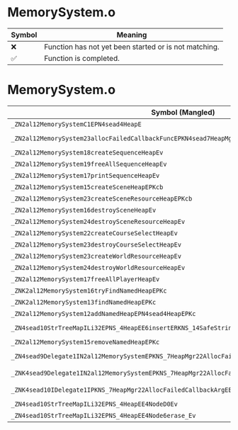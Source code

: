 # MemorySystem.o
| Symbol | Meaning 
| ------------- | ------------- 
| :x: | Function has not yet been started or is not matching. 
| :white_check_mark: | Function is completed. 


# MemorySystem.o
| Symbol (Mangled) | Symbol (Demangled) | Decompiled? |
| ------------- |  ------------- | ------------- |
| `_ZN2al12MemorySystemC1EPN4sead4HeapE` | `al::MemorySystem::MemorySystem(sead::Heap *)` | :white_check_mark: |
| `_ZN2al12MemorySystem23allocFailedCallbackFuncEPKN4sead7HeapMgr22AllocFailedCallbackArgE` | `al::MemorySystem::allocFailedCallbackFunc(sead::HeapMgr::AllocFailedCallbackArg const*)` | :white_check_mark: |
| `_ZN2al12MemorySystem18createSequenceHeapEv` | `al::MemorySystem::createSequenceHeap(void)` | :white_check_mark: |
| `_ZN2al12MemorySystem19freeAllSequenceHeapEv` | `al::MemorySystem::freeAllSequenceHeap(void)` | :white_check_mark: |
| `_ZN2al12MemorySystem17printSequenceHeapEv` | `al::MemorySystem::printSequenceHeap(void)` | :white_check_mark: |
| `_ZN2al12MemorySystem15createSceneHeapEPKcb` | `al::MemorySystem::createSceneHeap(char const*,bool)` | :white_check_mark: |
| `_ZN2al12MemorySystem23createSceneResourceHeapEPKcb` | `al::MemorySystem::createSceneResourceHeap(char const*,bool)` | :white_check_mark: |
| `_ZN2al12MemorySystem16destroySceneHeapEv` | `al::MemorySystem::destroySceneHeap(void)` | :white_check_mark: |
| `_ZN2al12MemorySystem24destroySceneResourceHeapEv` | `al::MemorySystem::destroySceneResourceHeap(void)` | :white_check_mark: |
| `_ZN2al12MemorySystem22createCourseSelectHeapEv` | `al::MemorySystem::createCourseSelectHeap(void)` | :white_check_mark: |
| `_ZN2al12MemorySystem23destroyCourseSelectHeapEv` | `al::MemorySystem::destroyCourseSelectHeap(void)` | :white_check_mark: |
| `_ZN2al12MemorySystem23createWorldResourceHeapEv` | `al::MemorySystem::createWorldResourceHeap(void)` | :white_check_mark: |
| `_ZN2al12MemorySystem24destroyWorldResourceHeapEv` | `al::MemorySystem::destroyWorldResourceHeap(void)` | :white_check_mark: |
| `_ZN2al12MemorySystem17freeAllPlayerHeapEv` | `al::MemorySystem::freeAllPlayerHeap(void)` | :white_check_mark: |
| `_ZNK2al12MemorySystem16tryFindNamedHeapEPKc` | `al::MemorySystem::tryFindNamedHeap(char const*)const` | :white_check_mark: |
| `_ZNK2al12MemorySystem13findNamedHeapEPKc` | `al::MemorySystem::findNamedHeap(char const*)const` | :white_check_mark: |
| `_ZN2al12MemorySystem12addNamedHeapEPN4sead4HeapEPKc` | `al::MemorySystem::addNamedHeap(sead::Heap *,char const*)` | :white_check_mark: |
| `_ZN4sead10StrTreeMapILi32EPNS_4HeapEE6insertERKNS_14SafeStringBaseIcEERKS2_` | `sead::StrTreeMap<32,sead::Heap *>::insert(sead::SafeStringBase<char> const&,sead::Heap * const&)` | :white_check_mark: |
| `_ZN2al12MemorySystem15removeNamedHeapEPKc` | `al::MemorySystem::removeNamedHeap(char const*)` | :white_check_mark: |
| `_ZN4sead9Delegate1IN2al12MemorySystemEPKNS_7HeapMgr22AllocFailedCallbackArgEE6invokeES6_` | `sead::Delegate1<al::MemorySystem,sead::HeapMgr::AllocFailedCallbackArg const*>::invoke(sead::HeapMgr::AllocFailedCallbackArg const*)` | :white_check_mark: |
| `_ZNK4sead9Delegate1IN2al12MemorySystemEPKNS_7HeapMgr22AllocFailedCallbackArgEE5cloneEPNS_4HeapE` | `sead::Delegate1<al::MemorySystem,sead::HeapMgr::AllocFailedCallbackArg const*>::clone(sead::Heap *)const` | :white_check_mark: |
| `_ZNK4sead10IDelegate1IPKNS_7HeapMgr22AllocFailedCallbackArgEE5cloneEPNS_4HeapE` | `sead::IDelegate1<sead::HeapMgr::AllocFailedCallbackArg const*>::clone(sead::Heap *)const` | :white_check_mark: |
| `_ZN4sead10StrTreeMapILi32EPNS_4HeapEE4NodeD0Ev` | `sead::StrTreeMap<32,sead::Heap *>::Node::~Node()` | :white_check_mark: |
| `_ZN4sead10StrTreeMapILi32EPNS_4HeapEE4Node6erase_Ev` | `sead::StrTreeMap<32,sead::Heap *>::Node::erase_(void)` | :white_check_mark: |

